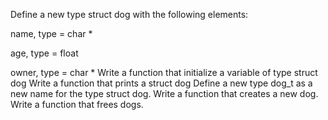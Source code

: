 Define a new type struct dog with the following elements:



name, type = char *

age, type = float

owner, type = char *
Write a function that initialize a variable of type struct dog
Write a function that prints a struct dog
Define a new type dog_t as a new name for the type struct dog.
Write a function that creates a new dog.
Write a function that frees dogs.

